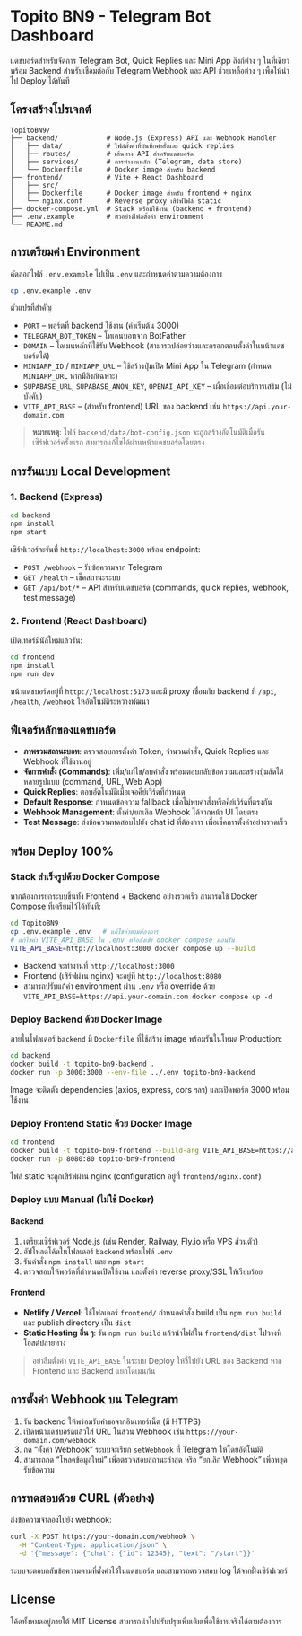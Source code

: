 # Topito BN9 - Telegram Bot Dashboard

แดชบอร์ดสำหรับจัดการ Telegram Bot, Quick Replies และ Mini App ลิงก์ต่าง ๆ ในที่เดียว พร้อม Backend สำหรับเชื่อมต่อกับ Telegram Webhook และ API ช่วยเหลือต่าง ๆ เพื่อให้นำไป Deploy ได้ทันที

## โครงสร้างโปรเจกต์

```
TopitoBN9/
├── backend/            # Node.js (Express) API และ Webhook Handler
│   ├── data/           # ไฟล์ตั้งค่าที่บันทึกคำสั่งและ quick replies
│   ├── routes/         # เส้นทาง API สำหรับแดชบอร์ด
│   ├── services/       # การทำงานหลัก (Telegram, data store)
│   └── Dockerfile      # Docker image สำหรับ backend
├── frontend/           # Vite + React Dashboard
│   ├── src/
│   ├── Dockerfile      # Docker image สำหรับ frontend + nginx
│   └── nginx.conf      # Reverse proxy เสิร์ฟไฟล์ static
├── docker-compose.yml  # Stack พร้อมใช้งาน (backend + frontend)
├── .env.example        # ตัวอย่างไฟล์ตั้งค่า environment
└── README.md
```

## การเตรียมค่า Environment

คัดลอกไฟล์ `.env.example` ไปเป็น `.env` และกำหนดค่าตามความต้องการ

```bash
cp .env.example .env
```

ตัวแปรที่สำคัญ

- `PORT` – พอร์ตที่ backend ใช้งาน (ค่าเริ่มต้น 3000)
- `TELEGRAM_BOT_TOKEN` – โทเคนบอทจาก BotFather
- `DOMAIN` – โดเมนหลักที่ใช้รับ Webhook (สามารถปล่อยว่างและกรอกตอนตั้งค่าในหน้าแดชบอร์ดได้)
- `MINIAPP_ID` / `MINIAPP_URL` – ใช้สร้างปุ่มเปิด Mini App ใน Telegram (กำหนด `MINIAPP_URL` หากมีลิงก์เฉพาะ)
- `SUPABASE_URL`, `SUPABASE_ANON_KEY`, `OPENAI_API_KEY` – เผื่อเชื่อมต่อบริการเสริม (ไม่บังคับ)
- `VITE_API_BASE` – (สำหรับ frontend) URL ของ backend เช่น `https://api.your-domain.com`

> **หมายเหตุ**: ไฟล์ `backend/data/bot-config.json` จะถูกสร้างอัตโนมัติเมื่อรันเซิร์ฟเวอร์ครั้งแรก สามารถแก้ไขได้ผ่านหน้าแดชบอร์ดโดยตรง

## การรันแบบ Local Development

### 1. Backend (Express)

```bash
cd backend
npm install
npm start
```

เซิร์ฟเวอร์จะรันที่ `http://localhost:3000` พร้อม endpoint:

- `POST /webhook` – รับข้อความจาก Telegram
- `GET /health` – เช็คสถานะระบบ
- `GET /api/bot/*` – API สำหรับแดชบอร์ด (commands, quick replies, webhook, test message)

### 2. Frontend (React Dashboard)

เปิดเทอร์มินัลใหม่แล้วรัน:

```bash
cd frontend
npm install
npm run dev
```

หน้าแดชบอร์ดอยู่ที่ `http://localhost:5173` และมี proxy เชื่อมกับ backend ที่ `/api`, `/health`, `/webhook` ให้อัตโนมัติระหว่างพัฒนา

## ฟีเจอร์หลักของแดชบอร์ด

- **ภาพรวมสถานะบอท**: ตรวจสอบการตั้งค่า Token, จำนวนคำสั่ง, Quick Replies และ Webhook ที่ใช้งานอยู่
- **จัดการคำสั่ง (Commands)**: เพิ่ม/แก้ไข/ลบคำสั่ง พร้อมตอบกลับข้อความและสร้างปุ่มลัดได้หลายรูปแบบ (command, URL, Web App)
- **Quick Replies**: ตอบอัตโนมัติเมื่อเจอคีย์เวิร์ดที่กำหนด
- **Default Response**: กำหนดข้อความ fallback เมื่อไม่พบคำสั่งหรือคีย์เวิร์ดที่ตรงกัน
- **Webhook Management**: ตั้งค่า/ยกเลิก Webhook ได้จากหน้า UI โดยตรง
- **Test Message**: ส่งข้อความทดสอบไปยัง chat id ที่ต้องการ เพื่อเช็คการตั้งค่าอย่างรวดเร็ว

## พร้อม Deploy 100%

### Stack สำเร็จรูปด้วย Docker Compose

หากต้องการยกระบบขึ้นทั้ง Frontend + Backend อย่างรวดเร็ว สามารถใช้ Docker Compose ที่เตรียมไว้ได้ทันที:

```bash
cd TopitoBN9
cp .env.example .env   # แก้ไขค่าตามต้องการ
# แก้ไขค่า VITE_API_BASE ใน .env หรือส่งเข้า docker compose ตอนรัน
VITE_API_BASE=http://localhost:3000 docker compose up --build
```

- Backend จะทำงานที่ `http://localhost:3000`
- Frontend (เสิร์ฟผ่าน nginx) จะอยู่ที่ `http://localhost:8080`
- สามารถปรับแก้ค่า environment ผ่าน `.env` หรือ override ด้วย `VITE_API_BASE=https://api.your-domain.com docker compose up -d`

### Deploy Backend ด้วย Docker Image

ภายในโฟลเดอร์ `backend` มี `Dockerfile` ที่ใช้สร้าง image พร้อมรันในโหมด Production:

```bash
cd backend
docker build -t topito-bn9-backend .
docker run -p 3000:3000 --env-file ../.env topito-bn9-backend
```

Image จะติดตั้ง dependencies (axios, express, cors ฯลฯ) และเปิดพอร์ต 3000 พร้อมใช้งาน

### Deploy Frontend Static ด้วย Docker Image

```bash
cd frontend
docker build -t topito-bn9-frontend --build-arg VITE_API_BASE=https://api.your-domain.com .
docker run -p 8080:80 topito-bn9-frontend
```

ไฟล์ static จะถูกเสิร์ฟผ่าน nginx (configuration อยู่ที่ `frontend/nginx.conf`)

### Deploy แบบ Manual (ไม่ใช้ Docker)

#### Backend

1. เตรียมเซิร์ฟเวอร์ Node.js (เช่น Render, Railway, Fly.io หรือ VPS ส่วนตัว)
2. อัปโหลดโค้ดในโฟลเดอร์ `backend` พร้อมไฟล์ `.env`
3. รันคำสั่ง `npm install` และ `npm start`
4. ตรวจสอบให้พอร์ตที่กำหนดเปิดใช้งาน และตั้งค่า reverse proxy/SSL ให้เรียบร้อย

#### Frontend

- **Netlify / Vercel**: ใช้โฟลเดอร์ `frontend/` กำหนดคำสั่ง build เป็น `npm run build` และ publish directory เป็น `dist`
- **Static Hosting อื่น ๆ**: รัน `npm run build` แล้วนำไฟล์ใน `frontend/dist` ไปวางที่โฮสต์ปลายทาง

> อย่าลืมตั้งค่า `VITE_API_BASE` ในระบบ Deploy ให้ชี้ไปยัง URL ของ Backend หาก Frontend และ Backend แยกโดเมนกัน

## การตั้งค่า Webhook บน Telegram

1. รัน backend ให้พร้อมรับคำขอจากอินเทอร์เน็ต (มี HTTPS)
2. เปิดหน้าแดชบอร์ดแล้วใส่ URL ในส่วน Webhook เช่น `https://your-domain.com/webhook`
3. กด “ตั้งค่า Webhook” ระบบจะเรียก `setWebhook` ที่ Telegram ให้โดยอัตโนมัติ
4. สามารถกด “โหลดข้อมูลใหม่” เพื่อตรวจสอบสถานะล่าสุด หรือ “ยกเลิก Webhook” เพื่อหยุดรับข้อความ

## การทดสอบด้วย CURL (ตัวอย่าง)

ส่งข้อความจำลองไปยัง webhook:

```bash
curl -X POST https://your-domain.com/webhook \
  -H "Content-Type: application/json" \
  -d '{"message": {"chat": {"id": 12345}, "text": "/start"}}'
```

ระบบจะตอบกลับข้อความตามที่ตั้งค่าไว้ในแดชบอร์ด และสามารถตรวจสอบ log ได้จากฝั่งเซิร์ฟเวอร์

## License

โค้ดทั้งหมดอยู่ภายใต้ MIT License สามารถนำไปปรับปรุงเพิ่มเติมเพื่อใช้งานจริงได้ตามต้องการ
